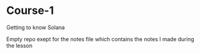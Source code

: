 # Course-1
Getting to know Solana


Empty repo exept for the notes file which contains the notes I made during the lesson